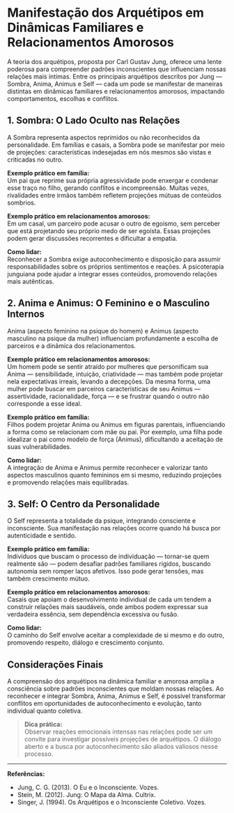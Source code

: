
# Manifestação dos Arquétipos em Dinâmicas Familiares e Relacionamentos Amorosos

A teoria dos arquétipos, proposta por Carl Gustav Jung, oferece uma lente poderosa para compreender padrões inconscientes que influenciam nossas relações mais íntimas. Entre os principais arquétipos descritos por Jung — Sombra, Anima, Animus e Self — cada um pode se manifestar de maneiras distintas em dinâmicas familiares e relacionamentos amorosos, impactando comportamentos, escolhas e conflitos.

## 1. Sombra: O Lado Oculto nas Relações

A Sombra representa aspectos reprimidos ou não reconhecidos da personalidade. Em famílias e casais, a Sombra pode se manifestar por meio de projeções: características indesejadas em nós mesmos são vistas e criticadas no outro.

**Exemplo prático em família:**  
Um pai que reprime sua própria agressividade pode enxergar e condenar esse traço no filho, gerando conflitos e incompreensão. Muitas vezes, rivalidades entre irmãos também refletem projeções mútuas de conteúdos sombrios.

**Exemplo prático em relacionamentos amorosos:**  
Em um casal, um parceiro pode acusar o outro de egoísmo, sem perceber que está projetando seu próprio medo de ser egoísta. Essas projeções podem gerar discussões recorrentes e dificultar a empatia.

**Como lidar:**  
Reconhecer a Sombra exige autoconhecimento e disposição para assumir responsabilidades sobre os próprios sentimentos e reações. A psicoterapia junguiana pode ajudar a integrar esses conteúdos, promovendo relações mais autênticas.

## 2. Anima e Animus: O Feminino e o Masculino Internos

Anima (aspecto feminino na psique do homem) e Animus (aspecto masculino na psique da mulher) influenciam profundamente a escolha de parceiros e a dinâmica dos relacionamentos.

**Exemplo prático em relacionamentos amorosos:**  
Um homem pode se sentir atraído por mulheres que personificam sua Anima — sensibilidade, intuição, criatividade — mas também pode projetar nela expectativas irreais, levando a decepções. Da mesma forma, uma mulher pode buscar em parceiros características de seu Animus — assertividade, racionalidade, força — e se frustrar quando o outro não corresponde a esse ideal.

**Exemplo prático em família:**  
Filhos podem projetar Anima ou Animus em figuras parentais, influenciando a forma como se relacionam com mãe ou pai. Por exemplo, uma filha pode idealizar o pai como modelo de força (Animus), dificultando a aceitação de suas vulnerabilidades.

**Como lidar:**  
A integração de Anima e Animus permite reconhecer e valorizar tanto aspectos masculinos quanto femininos em si mesmo, reduzindo projeções e promovendo relações mais equilibradas.

## 3. Self: O Centro da Personalidade

O Self representa a totalidade da psique, integrando consciente e inconsciente. Sua manifestação nas relações ocorre quando há busca por autenticidade e sentido.

**Exemplo prático em família:**  
Indivíduos que buscam o processo de individuação — tornar-se quem realmente são — podem desafiar padrões familiares rígidos, buscando autonomia sem romper laços afetivos. Isso pode gerar tensões, mas também crescimento mútuo.

**Exemplo prático em relacionamentos amorosos:**  
Casais que apoiam o desenvolvimento individual de cada um tendem a construir relações mais saudáveis, onde ambos podem expressar sua verdadeira essência, sem dependência excessiva ou fusão.

**Como lidar:**  
O caminho do Self envolve aceitar a complexidade de si mesmo e do outro, promovendo respeito, diálogo e crescimento conjunto.

## Considerações Finais

A compreensão dos arquétipos na dinâmica familiar e amorosa amplia a consciência sobre padrões inconscientes que moldam nossas relações. Ao reconhecer e integrar Sombra, Anima, Animus e Self, é possível transformar conflitos em oportunidades de autoconhecimento e evolução, tanto individual quanto coletiva.

> **Dica prática:**  
> Observar reações emocionais intensas nas relações pode ser um convite para investigar possíveis projeções de arquétipos. O diálogo aberto e a busca por autoconhecimento são aliados valiosos nesse processo.

---

**Referências:**
- Jung, C. G. (2013). O Eu e o Inconsciente. Vozes.
- Stein, M. (2012). Jung: O Mapa da Alma. Cultrix.
- Singer, J. (1994). Os Arquétipos e o Inconsciente Coletivo. Vozes.
```
